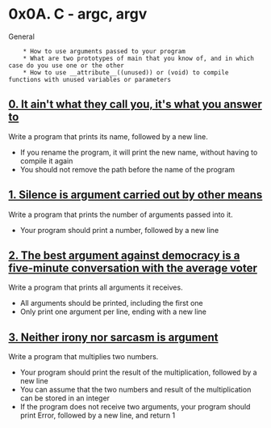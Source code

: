 # 0x0A. C - argc, argv
General

        * How to use arguments passed to your program
        * What are two prototypes of main that you know of, and in which case do you use one or the other
        * How to use __attribute__((unused)) or (void) to compile functions with unused variables or parameters
## [0. It ain't what they call you, it's what you answer to](0-whatsmyname.c "name")
Write a program that prints its name, followed by a new line.

* If you rename the program, it will print the new name, without having to compile it again
* You should not remove the path before the name of the program

## [1. Silence is argument carried out by other means](1-args.c "args")
Write a program that prints the number of arguments passed into it.

* Your program should print a number, followed by a new line

## [2. The best argument against democracy is a five-minute conversation with the average voter](2-args.c "args2")
Write a program that prints all arguments it receives.

* All arguments should be printed, including the first one
* Only print one argument per line, ending with a new line

## [3. Neither irony nor sarcasm is argument](3-mul.c "mul")
Write a program that multiplies two numbers.

* Your program should print the result of the multiplication, followed by a new line
* You can assume that the two numbers and result of the multiplication can be stored in an integer
* If the program does not receive two arguments, your program should print Error, followed by a new line, and return 1

